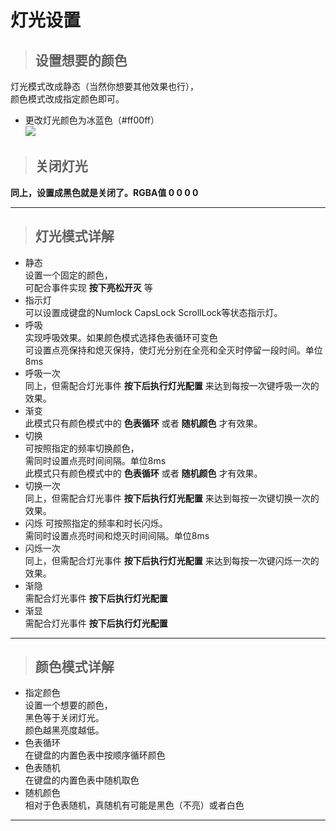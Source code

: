 
# 灯光设置  

> ## 设置想要的颜色
灯光模式改成静态（当然你想要其他效果也行），  
颜色模式改成指定颜色即可。  
- 更改灯光颜色为冰蓝色（#ff00ff）  
![](/img/led_col.jpg)  

> ## 关闭灯光  
**同上，设置成黑色就是关闭了。RGBA值 0 0 0 0**  

---

> ## 灯光模式详解
- 静态  
设置一个固定的颜色，  
可配合事件实现 **按下亮松开灭** 等
- 指示灯  
可以设置成键盘的Numlock CapsLock ScrollLock等状态指示灯。  
- 呼吸  
实现呼吸效果。如果颜色模式选择色表循环可变色  
可设置点亮保持和熄灭保持，使灯光分别在全亮和全灭时停留一段时间。单位8ms  
- 呼吸一次  
同上，但需配合灯光事件 **按下后执行灯光配置** 来达到每按一次键呼吸一次的效果。  
- 渐变  
此模式只有颜色模式中的 **色表循环** 或者 **随机颜色** 才有效果。  
- 切换  
可按照指定的频率切换颜色，  
需同时设置点亮时间间隔。单位8ms  
此模式只有颜色模式中的 **色表循环** 或者 **随机颜色** 才有效果。  
- 切换一次  
同上，但需配合灯光事件 **按下后执行灯光配置** 来达到每按一次键切换一次的效果。  
- 闪烁
可按照指定的频率和时长闪烁。  
需同时设置点亮时间和熄灭时间间隔。单位8ms  
- 闪烁一次  
同上，但需配合灯光事件 **按下后执行灯光配置** 来达到每按一次键闪烁一次的效果。  
- 渐隐  
需配合灯光事件 **按下后执行灯光配置**   
- 渐显  
需配合灯光事件 **按下后执行灯光配置** 

---  

> ## 颜色模式详解
- 指定颜色  
设置一个想要的颜色，  
黑色等于关闭灯光。  
颜色越黑亮度越低。  
- 色表循环  
在键盘的内置色表中按顺序循环颜色  
- 色表随机  
在键盘的内置色表中随机取色  
- 随机颜色  
相对于色表随机，真随机有可能是黑色（不亮）或者白色  

---